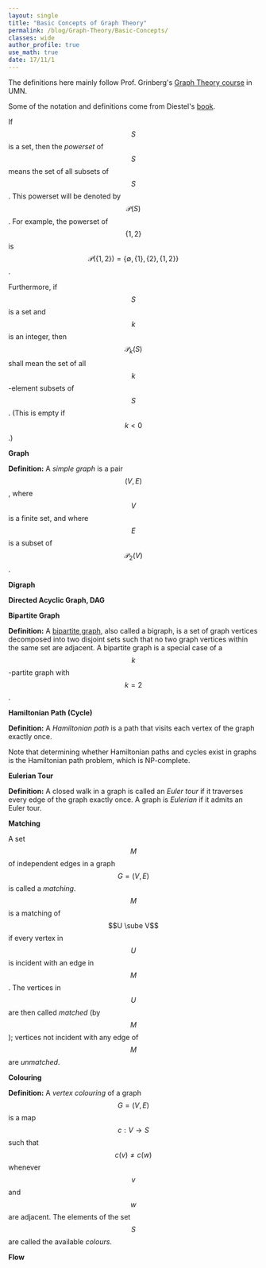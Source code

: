 ```yaml
---
layout: single
title: "Basic Concepts of Graph Theory"
permalink: /blog/Graph-Theory/Basic-Concepts/
classes: wide
author_profile: true
use_math: true
date: 17/11/1
---
```


The definitions here mainly follow Prof. Grinberg's [Graph Theory course](http://www-users.math.umn.edu/~dgrinber/5707s17/) in UMN. 

Some of the notation and definitions come from Diestel's [book](http://www.esi2.us.es/~mbilbao/pdffiles/DiestelGT.pdf).

If $$S$$ is a set, then the *powerset* of $$S$$ means the set of all subsets of $$S$$. This
powerset will be denoted by $$\mathcal P (S)$$. For example, the powerset of $$\{1, 2\}$$ is
$$\mathcal P(\{1, 2\}) = \{\emptyset, \{1\} , \{2\} , \{1, 2\}\}$$.

Furthermore, if $$S$$ is a set and $$k$$ is an integer, then $$\mathcal P_k (S)$$ shall mean the set of all $$k$$-element subsets of $$S$$. (This is empty if $$k < 0$$.)

**Graph**

**Definition:** A *simple graph* is a pair $$(V, E)$$, where $$V$$ is a finite set, and where $$E$$ is a subset of $$\mathcal P_2(V)$$.



**Digraph**



**Directed Acyclic Graph, DAG**



**Bipartite Graph**

**Definition:** A [bipartite graph](http://mathworld.wolfram.com/BipartiteGraph.html), also called a bigraph, is a set of graph vertices decomposed into two disjoint sets such that no two graph vertices within the same set are adjacent. A bipartite graph is a special case of a $$k$$-partite graph with $$k=2$$. 



**Hamiltonian Path (Cycle)**

**Definition:** A *Hamiltonian path* is a path that visits each vertex of the graph exactly once. 

Note that determining whether Hamiltonian paths and cycles exist in graphs is the Hamiltonian path problem, which is NP-complete.



**Eulerian Tour**

**Definition:** A closed walk in a graph is called an *Euler tour* if it traverses every edge of the graph exactly once. A graph is *Eulerian* if it admits an Euler tour.



**Matching**

A set $$M$$ of independent edges in a graph $$G =(V,E)$$ is called a *matching*. $$M$$ is a matching of $$U \sube V$$ if every vertex in $$U$$ is incident with an edge in $$M$$. The vertices in $$U$$ are then called *matched* (by $$M$$); vertices not incident with any edge of $$M$$ are *unmatched*.



**Colouring**

**Definition:** A *vertex colouring* of a graph $$G =(V,E)$$ is a map $$c: V\to S$$ such that $$c(v) \ne c(w)$$ whenever $$v$$ and $$w$$ are adjacent. The elements of the set $$S$$ are called the available *colours*.



**Flow**


